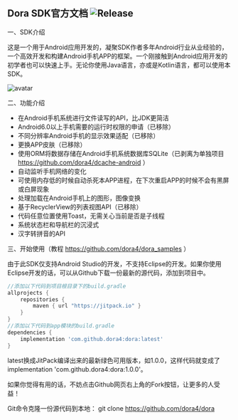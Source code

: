 Dora SDK官方文档 ![Release](https://jitpack.io/v/dora4/dora.svg)
--------------------------------

一、SDK介绍

这是一个用于Android应用开发的，凝聚SDK作者多年Android行业从业经验的，一个高效开发和构建Android手机APP的框架。一个刚接触到Android应用开发的初学者也可以快速上手。无论你使用Java语言，亦或是Kotlin语言，都可以使用本SDK。

![avatar](https://github.com/dora4/dora/blob/master/Dora.gif)



二、功能介绍

- 在Android手机系统进行文件读写的API，比JDK更简洁
- Android6.0以上手机需要的运行时权限的申请（已移除）
- 不同分辨率Android手机的显示效果适配（已移除）
- 更换APP皮肤（已移除）
- 使用ORM将数据存储在Android手机系统数据库SQLite（已剥离为单独项目 https://github.com/dora4/dcache-android ）
- 自动监听手机网络的变化
- 可使用内存低的时候自动杀死本APP进程，在下次重启APP的时候不会有黑屏或白屏现象
- 处理加载在Android手机上的图形，图像变换
- 基于RecyclerView的列表视图API（已移除）
- 代码任意位置使用Toast，无需关心当前是否是子线程
- 系统状态栏和导航栏的沉浸式
- 汉字转拼音的API



三、开始使用（教程 https://github.com/dora4/dora_samples ）

由于此SDK仅支持Android Studio的开发，不支持Eclipse的开发。如果你使用Eclipse开发的话，可以从Github下载一份最新的源代码，添加到项目中。

```groovy
//添加以下代码到项目根目录下的build.gradle
allprojects {
    repositories {
        maven { url "https://jitpack.io" }
    }
}
//添加以下代码到app模块的build.gradle
dependencies {
    implementation 'com.github.dora4:dora:latest'
}
```

latest换成JitPack编译出来的最新绿色可用版本，如1.0.0，这样代码就变成了implementation 'com.github.dora4:dora:1.0.0'。



如果你觉得有用的话，不妨点击Github网页右上角的Fork按钮，让更多的人受益！

Git命令克隆一份源代码到本地： git clone https://github.com/dora4/dora

